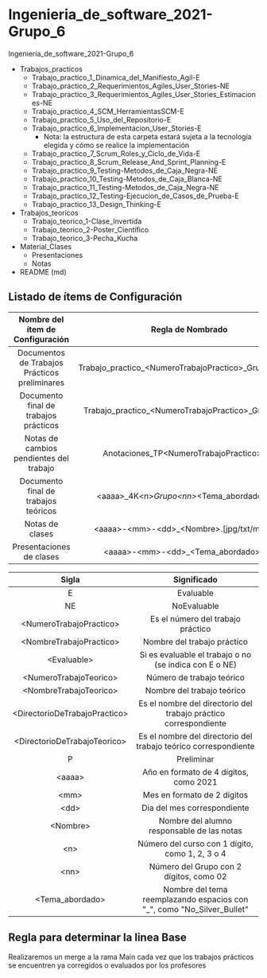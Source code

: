 # Ingenieria_de_software_2021-Grupo_6

Ingeniería_de_software_2021-Grupo_6
- Trabajos_practicos
	- Trabajo_practico_1_Dinamica_del_Manifiesto_Agil-E
	- Trabajo_practico_2_Requerimientos_Agiles_User_Stories-NE
	- Trabajo_practico_3_Requerimientos_Agiles_User_Stories_Estimaciones-NE
	- Trabajo_practico_4_SCM_HerramientasSCM-E
	- Trabajo_practico_5_Uso_del_Repositorio-E
	- Trabajo_practico_6_Implementacion_User_Stories-E
		- Nota: la estructura de esta carpeta estará sujeta a la tecnología elegida y cómo se realice la implementación
	- Trabajo_practico_7_Scrum_Roles_y_Ciclo_de_Vida-E
	- Trabajo_practico_8_Scrum_Release_And_Sprint_Planning-E
	- Trabajo_practico_9_Testing-Metodos_de_Caja_Negra-NE
	- Trabajo_practico_10_Testing-Metodos_de_Caja_Blanca-NE
	- Trabajo_practico_11_Testing-Metodos_de_Caja_Negra-NE
	- Trabajo_practico_12_Testing-Ejecucion_de_Casos_de_Prueba-E 
	- Trabajo_practico_13_Design_Thinking-E
- Trabajos_teoricos
	- Trabajo_teorico_1-Clase_Invertida
	- Trabajo_teorico_2-Poster_Científico
	- Trabajo_teorico_3-Pecha_Kucha
- Material_Clases
	- Presentaciones
	- Notas
- README (md)

## Listado de ítems de Configuración

| Nombre del ítem de Configuración     | Regla de Nombrado | Ubicación Física     |
|     :----:       		       |    :----:         |       :----:         |
|    Documentos de Trabajos Prácticos preliminares  | Trabajo_practico_\<NumeroTrabajoPractico\>_Grupo6_P.doc  | https://github.com/SantiLanda/Ingenieria_de_software_2021-Grupo_6/Trabajos_practicos/<DirectorioDeTrabajoPractico\>   |
| Documento final de trabajos prácticos   |     Trabajo_practico_\<NumeroTrabajoPractico\>_Grupo6.pdf    | https://github.com/SantiLanda/Ingenieria_de_software_2021-Grupo_6/Trabajos_practicos/<DirectorioDeTrabajoPractico\>     |
| Notas de cambios pendientes del trabajo | Anotaciones_TP\<NumeroTrabajoPractico\>.md | https://github.com/SantiLanda/Ingenieria_de_software_2021-Grupo_6/Trabajos_teoricos/<DirectorioDeTrabajoTeoricos\> |
|Documento final de trabajos teóricos | \<aaaa\>_4K\<n\>_Grupo\<nn\>_\<Tema_abordado\>.pdf | https://github.com/SantiLanda/Ingenieria_de_software_2021-Grupo_6/Trabajos_teoricos/<DirectorioDeTrabajoTeorico\>| 
|Notas de clases| \<aaaa\>-\<mm\>-\<dd\>_\<Nombre\>.[jpg/txt/md/doc]| https://github.com/SantiLanda/Ingenieria_de_software_2021-Grupo_6/Material_clases/Notas| 
|Presentaciones de clases | \<aaaa\>-\<mm\>-\<dd\>_\<Tema_abordado\>.pdf | https://github.com/SantiLanda/Ingenieria_de_software_2021-Grupo_6/Material_Clases/Presentaciones|

|Sigla  | Significado	|
|:----: | :----:|
|E|Evaluable|
|NE|NoEvaluable|
|\<NumeroTrabajoPractico\> | Es el número del trabajo práctico|
|\<NombreTrabajoPractico\>|Nombre del trabajo práctico|
|\<Evaluable\>|Si es evaluable el trabajo o no (se indica con E o NE)|
|\<NumeroTrabajoTeorico\> |Número de trabajo teórico|
|\<NombreTrabajoTeorico\> |Nombre del trabajo teórico|
|\<DirectorioDeTrabajoPractico\>| Es el nombre del directorio del trabajo práctico correspondiente|
|\<DirectorioDeTrabajoTeorico\> |Es el nombre del directorio del trabajo teórico correspondiente |
|P |Preliminar|
|\<aaaa\> | Año en formato de 4 dígitos, como 2021|
|\<mm\> | Mes en formato de 2 dígitos |
|\<dd\> | Dia del mes correspondiente|
|\<Nombre\> | Nombre del alumno responsable de las notas |
|\<n\> | Número del curso con 1 dígito, como 1, 2, 3 o 4 |
|\<nn\> | Número del Grupo con 2 dígitos, como 02 |
|\<Tema_abordado\> | Nombre del tema reemplazando espacios con "\_", como "No_Silver_Bullet"|


## Regla para determinar la linea Base
Realizaremos un merge a la rama Main cada vez que los trabajos prácticos se encuentren ya corregidos o evaluados por los profesores